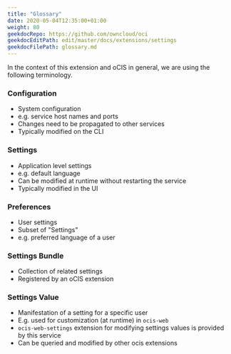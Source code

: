 ```yaml
---
title: "Glossary"
date: 2020-05-04T12:35:00+01:00
weight: 80
geekdocRepo: https://github.com/owncloud/oci
geekdocEditPath: edit/master/docs/extensions/settings
geekdocFilePath: glossary.md
---
```


In the context of this extension and oCIS in general, we are using the following terminology.

### Configuration

- System configuration
- e.g. service host names and ports
- Changes need to be propagated to other services
- Typically modified on the CLI

### Settings

- Application level settings
- e.g. default language
- Can be modified at runtime without restarting the service
- Typically modified in the UI

### Preferences

- User settings
- Subset of "Settings"
- e.g. preferred language of a user

### Settings Bundle

- Collection of related settings
- Registered by an oCIS extension

### Settings Value

- Manifestation of a setting for a specific user
- E.g. used for customization (at runtime) in `ocis-web`
- `ocis-web-settings` extension for modifying settings values is provided by this service
- Can be queried and modified by other ocis extensions

